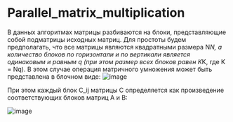 # Parallel_matrix_multiplication
 
В данных алгоритмах матрицы разбиваются на блоки, представляющие собой подматрицы исходных матриц. Для простоты будем предполагать, что все матрицы являются квадратными размера N*N, а количество блоков по горизонтали и по вертикали является одинаковым и равным q (при этом размер всех блоков равен K*K, где K = Nq). В этом случае операция матричного умножения может быть представлена в блочном виде: 
![image](https://user-images.githubusercontent.com/56294886/151987817-03f0b2ad-5df4-477d-884c-e200bfb63416.png)

При этом каждый блок C_ij матрицы C определяется как произведение соответствующих блоков матриц A и B:

![image](https://user-images.githubusercontent.com/56294886/151988003-9fc5dd6c-89dd-4f38-9788-fddcb05d171e.png)
